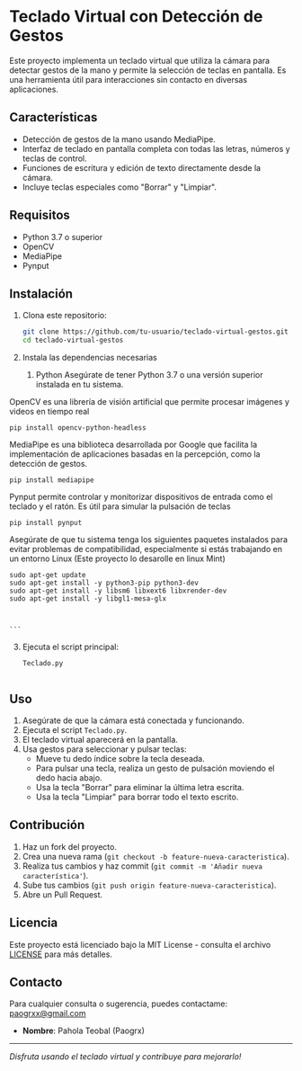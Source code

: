 # Teclado Virtual con Detección de Gestos

Este proyecto implementa un teclado virtual que utiliza la cámara para detectar gestos de la mano y permite la selección de teclas en pantalla. Es una herramienta útil para interacciones sin contacto en diversas aplicaciones.

## Características

- Detección de gestos de la mano usando MediaPipe.
- Interfaz de teclado en pantalla completa con todas las letras, números y teclas de control.
- Funciones de escritura y edición de texto directamente desde la cámara.
- Incluye teclas especiales como "Borrar" y "Limpiar".

## Requisitos

- Python 3.7 o superior
- OpenCV
- MediaPipe
- Pynput

## Instalación

1. Clona este repositorio:
    ```bash
    git clone https://github.com/tu-usuario/teclado-virtual-gestos.git
    cd teclado-virtual-gestos
    ```

2. Instala las dependencias necesarias
    1. Python
Asegúrate de tener Python 3.7 o una versión superior instalada en tu sistema.
    

OpenCV
 es una librería de visión artificial que permite procesar imágenes y videos en tiempo real
    
    pip install opencv-python-headless
    

MediaPipe 
es una biblioteca desarrollada por Google que facilita la implementación de aplicaciones basadas en la percepción, como la detección de gestos.

    pip install mediapipe

Pynput
permite controlar y monitorizar dispositivos de entrada como el teclado y el ratón. Es útil para simular la pulsación de teclas

    pip install pynput

Asegúrate de que tu sistema tenga los siguientes paquetes instalados para evitar problemas de compatibilidad, especialmente si estás trabajando en un entorno Linux (Este proyecto lo desarolle en linux Mint)

    sudo apt-get update
    sudo apt-get install -y python3-pip python3-dev
    sudo apt-get install -y libsm6 libxext6 libxrender-dev
    sudo apt-get install -y libgl1-mesa-glx



    ```

3. Ejecuta el script principal:

       Teclado.py
 
    ```

## Uso

1. Asegúrate de que la cámara está conectada y funcionando.
2. Ejecuta el script `Teclado.py`.
3. El teclado virtual aparecerá en la pantalla.
4. Usa gestos para seleccionar y pulsar teclas:
    - Mueve tu dedo índice sobre la tecla deseada.
    - Para pulsar una tecla, realiza un gesto de pulsación moviendo el dedo hacia abajo.
    - Usa la tecla "Borrar" para eliminar la última letra escrita.
    - Usa la tecla "Limpiar" para borrar todo el texto escrito.

## Contribución

1. Haz un fork del proyecto.
2. Crea una nueva rama (`git checkout -b feature-nueva-caracteristica`).
3. Realiza tus cambios y haz commit (`git commit -m 'Añadir nueva característica'`).
4. Sube tus cambios (`git push origin feature-nueva-caracteristica`).
5. Abre un Pull Request.

## Licencia

Este proyecto está licenciado bajo la MIT License - consulta el archivo [LICENSE](LICENSE) para más detalles.

## Contacto

Para cualquier consulta o sugerencia, puedes contactame: paogrxx@gmail.com
- **Nombre**: Pahola Teobal (Paogrx)
  

---

_Disfruta usando el teclado virtual y contribuye para mejorarlo!_

